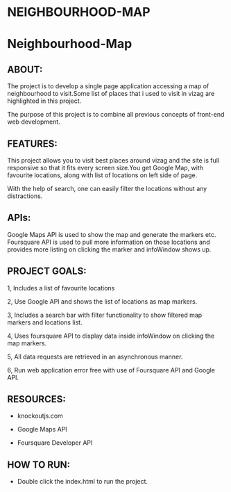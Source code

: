 # NEIGHBOURHOOD-MAP
# Neighbourhood-Map

## ABOUT:

The project is to develop a single page application accessing a map of neighbourhood to visit.Some list of places that i used to visit in vizag are highlighted in this project.

The purpose of this project is to combine all previous concepts of front-end web development.

## FEATURES:

This project allows you to visit best places around vizag and the site is full responsive so that it fits every screen size.You get Google Map, with favourite locations, along with list of locations on left side of page.

With the help of search, one can easily filter the locations without any distractions.

## APIs:

Google Maps API is used to show the map and generate the markers etc. Foursquare API is used to pull more information on those locations and provides more listing on clicking the marker and infoWindow shows up.

## PROJECT GOALS:

1, Includes a list of favourite locations

2, Use Google API and shows the list of locations as map markers.

3, Includes a search bar with filter functionality to show filtered map markers and locations list.

4, Uses foursquare API to display data inside infoWindow on clicking the map markers.

5, All data requests are retrieved in an asynchronous manner.

6, Run web application error free with use of Foursquare API and Google API.

## RESOURCES:

* knockoutjs.com

* Google Maps API

* Foursquare Developer API 
## HOW TO RUN:

* Double click the index.html to run the project.
